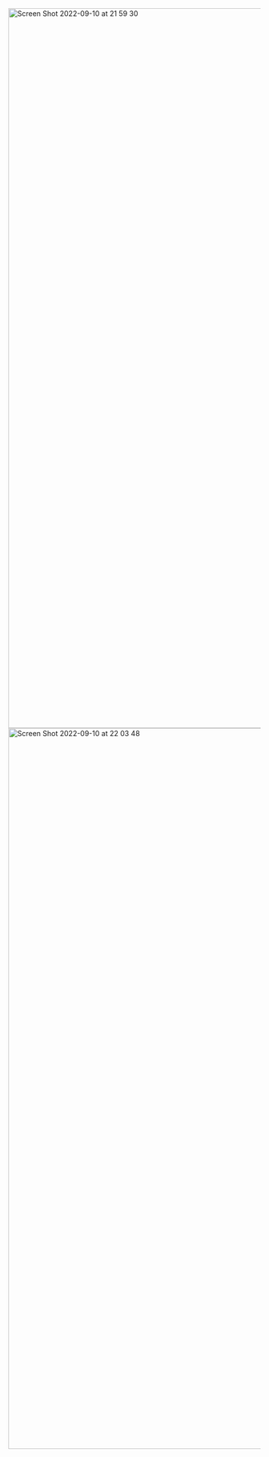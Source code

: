 <img width="1438" alt="Screen Shot 2022-09-10 at 21 59 30" src="https://user-images.githubusercontent.com/36231585/189498457-4bc604db-620b-4684-84f0-7800c2d65c85.png">
<img width="1440" alt="Screen Shot 2022-09-10 at 22 03 48" src="https://user-images.githubusercontent.com/36231585/189498460-14f71919-ad62-4493-a09d-adda5f77f96e.png">
